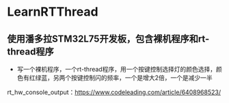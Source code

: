 # LearnRTThread
## 使用潘多拉STM32L75开发板，包含裸机程序和rt-thread程序
- 写一个裸机程序，一个rt-thread程序，用一个按键控制选择灯的颜色选择，颜色有红绿蓝，另两个按键控制闪的频率，一个是增大2倍，一个是减少一半

rt_hw_console_output：https://www.codeleading.com/article/6408968523/
